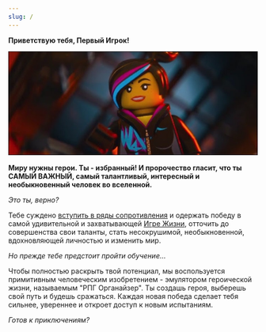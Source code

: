 ```yaml
---
slug: /
---
```


**Приветствую тебя, Первый Игрок!**

![](../../static/img/дикарка.jpg)

**Миру нужны герои. Ты - избранный! И пророчество гласит, что ты САМЫЙ ВАЖНЫЙ, самый талантливый, интересный и необыкновенный человек во вселенной.**

*Это ты, верно?*

Тебе суждено [вступить в ряды сопротивления](http://eepurl.com/ciG_oL) и одержать победу в самой удивительной и захватывающей [Игре Жизни](http://nerdistway.blogspot.ru/2013/08/blog-post_5490.html), отточить до совершенства свои таланты, стать несокрушимой, необыкновенной, вдохновляющей личностью и изменить мир.

*Но прежде тебе предстоит пройти обучение…​*

Чтобы полностью раскрыть твой потенциал, мы воспользуется примитивным человеческим изобретением - эмулятором героической жизни, называемым "РПГ Органайзер". Ты создашь героя, выберешь свой путь и будешь сражаться. Каждая новая победа сделает тебя сильнее, увереннее и откроет доступ к новым испытаниям.

*Готов к приключениям?*